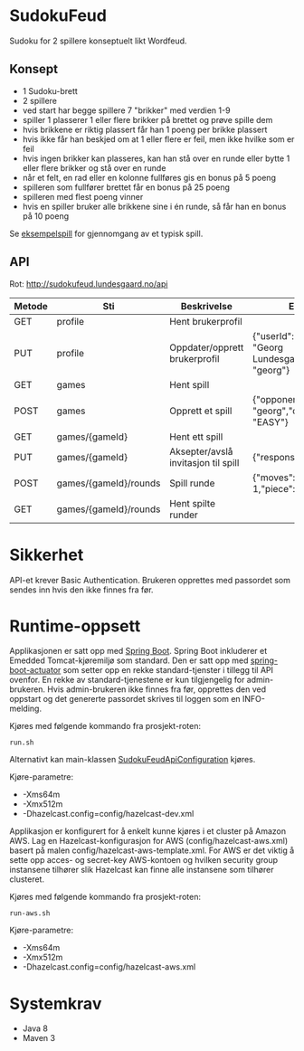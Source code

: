 # SudokuFeud

Sudoku for 2 spillere konseptuelt likt Wordfeud.

## Konsept

* 1 Sudoku-brett
* 2 spillere
* ved start har begge spillere 7 "brikker" med verdien 1-9
* spiller 1 plasserer 1 eller flere brikker på brettet og prøve spille dem
* hvis brikkene er riktig plassert får han 1 poeng per brikke plassert
* hvis ikke får han beskjed om at 1 eller flere er feil, men ikke hvilke som er feil
* hvis ingen brikker kan plasseres, kan han stå over en runde eller bytte 1 eller flere
  brikker og stå over en runde
* når et felt, en rad eller en kolonne fullføres gis en bonus på 5 poeng
* spilleren som fullfører brettet får en bonus på 25 poeng
* spilleren med flest poeng vinner
* hvis en spiller bruker alle brikkene sine i én runde, så får han en bonus på 10 poeng

Se [eksempelspill](sample.md) for gjennomgang av et typisk spill.

## API

Rot: http://sudokufeud.lundesgaard.no/api

| Metode | Sti                   | Beskrivelse                         | Eksempel
| ------ | --------------------- | ----------------------------------- |--------------------
| GET    | profile               | Hent brukerprofil                   | 
| PUT    | profile               | Oppdater/opprett brukerprofil       | {"userId": "georg","name": "Georg Lundesgaard","password": "georg"}
| GET    | games                 | Hent spill                          |
| POST   | games                 | Opprett et spill                    | {"opponent": "georg","difficulty": "EASY"}
| GET    | games/{gameId}        | Hent ett spill                      |
| PUT    | games/{gameId}        | Aksepter/avslå invitasjon til spill | {"response": "ACCEPT"}
| POST   | games/{gameId}/rounds | Spill runde                         | {"moves": [{"x": 1,"y": 1,"piece": 9}, ...]}
| GET    | games/{gameId}/rounds | Hent spilte runder                  |

# Sikkerhet

API-et krever Basic Authentication. Brukeren opprettes med passordet som sendes inn 
hvis den ikke finnes fra før.

# Runtime-oppsett

Applikasjonen er satt opp med [Spring Boot](http://projects.spring.io/spring-boot/). Spring Boot inkluderer et Emedded Tomcat-kjøremiljø 
som standard. Den er satt opp med [spring-boot-actuator](https://github.com/spring-projects/spring-boot/tree/master/spring-boot-actuator) 
som setter opp en rekke standard-tjenster i tillegg til API ovenfor. En rekke av standard-tjenestene
er kun tilgjengelig for admin-brukeren. Hvis admin-brukeren ikke finnes fra før, opprettes den ved
oppstart og det genererte passordet skrives til loggen som en INFO-melding.

Kjøres med følgende kommando fra prosjekt-roten:

	run.sh

Alternativt kan main-klassen [SudokuFeudApiConfiguration](sudokufeud-api/src/main/java/no/lundesgaard/sudokufeud/api/SudokuFeudApiConfiguration.java) kjøres. 

Kjøre-parametre:

* -Xms64m 
* -Xmx512m 
* -Dhazelcast.config=config/hazelcast-dev.xml

Applikasjon er konfigurert for å enkelt kunne kjøres i et cluster på Amazon AWS. Lag en 
Hazelcast-konfigurasjon for AWS (config/hazelcast-aws.xml) basert på malen 
config/hazelcast-aws-template.xml. For AWS er det viktig å sette opp acces- og secret-key
AWS-kontoen og hvilken security group instansene tilhører slik Hazelcast kan finne alle
instansene som tilhører clusteret.

Kjøres med følgende kommando fra prosjekt-roten:

    run-aws.sh
    
Kjøre-parametre:

* -Xms64m 
* -Xmx512m 
* -Dhazelcast.config=config/hazelcast-aws.xml

# Systemkrav

* Java 8
* Maven 3
